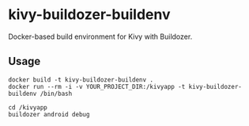 # kivy-buildozer-buildenv

Docker-based build environment for Kivy with Buildozer.

Usage
-----

    docker build -t kivy-buildozer-buildenv .
    docker run --rm -i -v YOUR_PROJECT_DIR:/kivyapp -t kivy-buildozer-buildenv /bin/bash
    
    cd /kivyapp
    buildozer android debug
